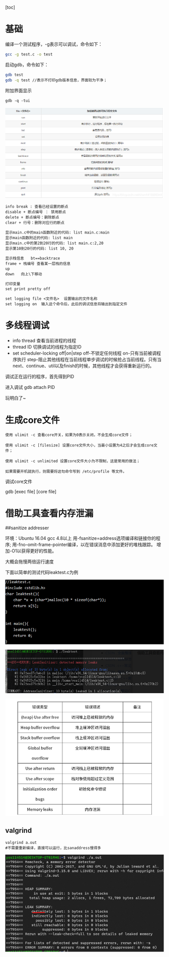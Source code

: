 [toc]

# 基础

编译一个测试程序，-g表示可以调试，命令如下：

```BASH
gcc -g test.c -o test
```

启动gdb，命令如下：

```bash
gdb test 
gdb -q test //表示不打印gdb版本信息，界面较为干净；
```

附加界面显示

```
gdb -q -tui
```

![在这里插入图片描述](./img/gdb.jpg)

```
info break : 查看已经设置的断点
disable + 断点编号 ： 禁用断点
delete + 断点编号：删除断点
clear + 行号：删除对应行的断点
```

```
显示main.c中的main函数附近的代码: list main.c:main
显示main函数附近的代码: list main
显示main.c中的第2到20行的代码: list main.c:2,20
显示第10到20行的代码: list 10, 20
```

```
显示栈信息   bt==backtrace
frame + 栈编号 查看某一层栈的信息
up 
down   向上\下移动
```

```
打印变量
set print pretty off
```

```
set logging file <文件名>  设置输出的文件名称
set logging on  输入这个命令后，此后的调试信息将输出到指定文件
```

# 多线程调试

- info thread  查看当前进程的线程
- thread ID 切换调试的线程为指定ID
- set scheduler-locking off|on|step   off-不锁定任何线程  on-只有当前被调程序执行  step-阻止其他线程在当前线程单步调试的时候抢占当前线程。只有当next、continue、util以及finish的时候，其他线程才会获得重新运行的。

调试正在运行的程序，首先得到PID

进入调试  gdb attach PID

玩明白了~

# 生成core文件

```
使用 ulimit -c 查看core开关，如果为0表示关闭，不会生成core文件；

使用 ulimit -c [filesize] 设置core文件大小，当最小设置为4之后才会生成core文件；

使用 ulimit -c unlimited 设置core文件大小为不限制，这是常用的做法；

如果需要开机就执行，则需要将这句命令写到 /etc/profile 等文件。

```

调试core文件

gdb [exec file] [core file]



# 借助工具查看内存泄漏

##sanitize addresser

环境：Ubuntu 16.04  gcc 4.8以上
用-fsanitize=address选项编译和链接你的程序;
用-fno-omit-frame-pointer编译，以在错误消息中添加更好的堆栈跟踪。
增加-O1以获得更好的性能。

大概会拖慢两倍运行速度

下面以简单的测试代码leaktest.c为例

![img](./img/leaktest.png)

![image-20220330112710901](./img/image-20220330112710901.png)

![img](./img/leakall.png)

## valgrind

```
valgrind a.out
#不需要重新编译，直接可以运行，比sanaddress慢得多
```

![image-20220429170515676](./img/image-20220429170515676.png)